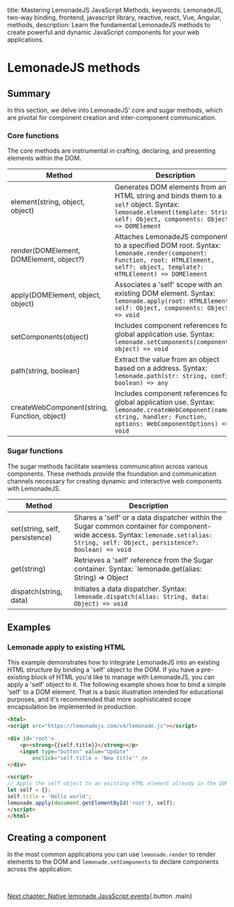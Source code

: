 title: Mastering LemonadeJS JavaScript Methods,
keywords: LemonadeJS, two-way binding, frontend, javascript library, reactive, react, Vue, Angular, methods,
description: Learn the fundamental LemonadeJS methods to create powerful and dynamic JavaScript components for your web applications.

LemonadeJS methods
==================

Summary
-------

In this section, we delve into LemonadeJS' core and sugar methods, which are pivotal for component creation and inter-component communication.  

### Core functions

The core methods are instrumental in crafting, declaring, and presenting elements within the DOM. 

| Method                                       | Description                                                                                                                                                                    |
|----------------------------------------------|--------------------------------------------------------------------------------------------------------------------------------------------------------------------------------|
| element(string, object, object)              | Generates DOM elements from an HTML string and binds them to a `self` object. Syntax: `lemonade.element(template: String, self: Object, components: Object) => DOMElement`     |
| render(DOMElement, DOMElement, object?)      | Attaches LemonadeJS components to a specified DOM root. Syntax: `lemonade.render(component: Function, root: HTMLElement, self?: object, template?: HTMLElement) => DOMElement` |
| apply(DOMElement, object, object)            | Associates a 'self' scope with an existing DOM element. Syntax: `lemonade.apply(root: HTMLElement, self: Object, components: Object) => void`                                  |
| setComponents(object)                        | Includes component references for global application use. Syntax: `lemonade.setComponents(components: object) => void`                                                         |
| path(string, boolean)                        | Extract the value from an object based on a address. Syntax: `lemonade.path(str: string, config: boolean) => any`                                                              |
| createWebComponent(string, Function, object) | Includes component references for global application use. Syntax: `lemonade.createWebComponent(name: string, handler: Function, options: WebComponentOptions) => void`                                                         |


### Sugar functions

The sugar methods facilitate seamless communication across various components. These methods provide the foundation and communication channels necessary for creating dynamic and interactive web components with LemonadeJS.

| Method                         | Description                                                                                                                                                                          |
|--------------------------------|--------------------------------------------------------------------------------------------------------------------------------------------------------------------------------------|
| set(string, self, persistence) | Shares a 'self' or a data dispatcher within the Sugar common container for component-wide access. Syntax: `lemonade.set(alias: String, self: Object, persistence?: Boolean) => void` |
| get(string)                    | Retrieves a 'self' reference from the Sugar container. Syntax: `lemonade.get(alias: String) => Object                                                                                | Function` |
| dispatch(string, data)         | Initiates a data dispatcher. Syntax: `lemonade.dispatch(alias: String, data: Object) => void`                                                                                        |

 
## Examples

### Lemonade apply to existing HTML

This example demonstrates how to integrate LemonadeJS into an existing HTML structure by binding a 'self' object to the DOM. If you have a pre-existing block of HTML you'd like to manage with LemonadeJS, you can apply a 'self' object to it. The following example shows how to bind a simple 'self' to a DOM element. That is a basic illustration intended for educational purposes, and it's recommended that more sophisticated scope encapsulation be implemented in production.

```html
<html>
<script src="https://lemonadejs.com/v4/lemonade.js"></script>

<div id='root'>
    <p><strong>{{self.title}}</strong></p>
    <input type="button" value="Update"
        onclick="self.title = 'New title'" />
</div>

<script>
// Apply the self object to an existing HTML element already in the DOM
let self = {};
self.title = 'Hello world';
lemonade.apply(document.getElementById('root'), self);
</script>
</html>
```

  

Creating a component
----------

In the most common applications you can use `lemonade.render` to render elements to the DOM and `lemonade.setComponents` to declare components across the application.   

&nbsp;

[Next chapter: Native lemonade JavaScript events](/docs/events){.button .main}

